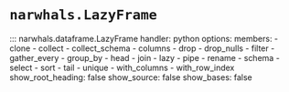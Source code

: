 # `narwhals.LazyFrame`

::: narwhals.dataframe.LazyFrame
    handler: python
    options:
      members:
        - clone
        - collect
        - collect_schema
        - columns
        - drop
        - drop_nulls
        - filter
        - gather_every
        - group_by
        - head
        - join
        - lazy
        - pipe
        - rename
        - schema
        - select
        - sort
        - tail
        - unique
        - with_columns
        - with_row_index
      show_root_heading: false
      show_source: false
      show_bases: false
